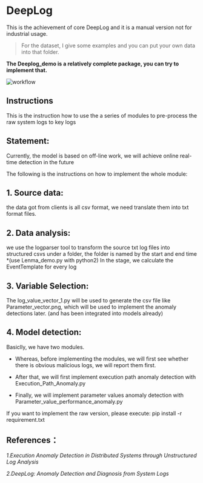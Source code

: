 # DeepLog
This is the achievement of core DeepLog and it is a manual version not for industrial usage.

> For the dataset, I give some examples and you can put your own data into that folder.

**The Deeplog_demo is a relatively complete package, you can try to implement that.**

![workflow](https://github.com/Wapiti08/DeepLog/blob/master/Deeplog_demo/Pic/Deeplog_dataflow.png)

## Instructions
This is the instruction how to use the a series of modules to pre-process the raw system logs to key logs

## Statement:
Currently, the model is based on off-line work, we will achieve online real-time detection in the future

The following is the instructions on how to implement the whole module:
##  1. Source data:

the data got from clients is all csv format, we need translate them into txt format files.

##  2. Data analysis:
we use the logparser tool to transform the source txt log files into structured csvs under a folder, the folder is named by the start and end time
*(use Lenma_demo.py with python2)
In the stage, we calculate the EventTemplate for every log

##  3. Variable Selection:
The log_value_vector_1.py will be used to generate the csv file like Parameter_vector.png, which will be used to implement the anomaly detections later. (and has been integrated into models already)

##  4. Model detection:
Basiclly, we have two modules. 

- Whereas, before implementing the modules, we will first see whether there is obvious malicious logs, we will report them first.
	
- After that, we will first implement execution path anomaly detection with Execution_Path_Anomaly.py
	
- Finally, we will implement parameter values anomaly detection with Parameter_value_performance_anomaly.py	


If you want to implement the raw version, please execute:
pip install -r requirement.txt


## References：
*1.Execution Anomaly Detection in Distributed Systems through Unstructured Log Analysis*

*2.DeepLog: Anomaly Detection and Diagnosis from System Logs*
